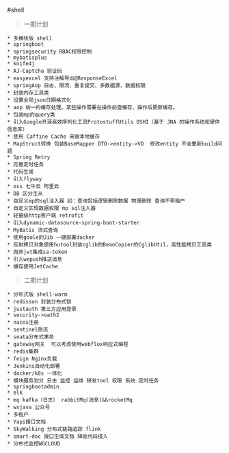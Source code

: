 #shell
    
> 一期计划

    * 多模块版 shell
    * springboot 
    * springsecurity RBAC权限控制
    * mybatisplus
    * knife4j
    * AJ-Captcha 验证码 
    * easyexcel 支持注解导出@ResponseExcel
    * springAop 日志、限流、重复提交、多数据源、数据权限
    * 封装内存工具类
    * 设置全局json日期格式化
    * aop 统一的缓存处理。某些操作需要在操作前查缓存、操作后更新缓存。
    * 包装mp的query类
    * 引入Google开源高效序列化工具ProtostuffUtils OSHI（基于 JNA 的操作系统和硬件信息库）
    * 使用 Caffine Cache 来做本地缓存 
    * MapStruct转换 包装BaseMapper DTO->entity->VO  修改entity 不会重新build问题
    * Spring Retry
    * 完善定时任务
    * 代码生成
    * 引入flyway
    * oss 七牛云 阿里云
    * DB 区分主从 
    * 自定义mp的sql注入器 如：查询包括逻辑删除数据 物理删除 查询不带租户
    * 自定义实现数据权限 mp sql注入器
    * 轻量级http客户端 retrofit
    * 引入dynamic-datasource-spring-boot-starter 
    * MyBatis 流式查询
    * 使用goole的Jib 一键部署docker
    * 反射拷贝对象使用hutool封装cglib的BeanCopier的CglibUtil，高性能拷贝工具类
    * 抛弃jwt集成sa-token
    * 引入wepush推送消息
    * 缓存使用JetCache
> 二期计划

    * 分布式版 shell-warm
    * redisson 封装分布式锁
    * justauth 第三方应用登录
    * security->oath2
    * nacos注册 
    * sentinel限流
    * seata分布式事务
    * gateway网关  可以考虑使用webflux响应式编程
    * redis集群
    * feign Nginx负载
    * Jenkins自动化部署
    * docker/k8s 一体化
    * 模块服务划分 日志 监控 运维 研发tool 权限 系统 定时任务
    * springbootadmin
    * elk
    * mq kafka（日志） rabbitMq(消息)&&rocketMq
    * wxjava 公众号
    * 多租户
    * Yapi接口文档
    * SkyWalking 分布式链路追踪 flink
    * smart-doc 接口生成文档 降低代码侵入
    * 分布式监控WGCLOUD
    
    
